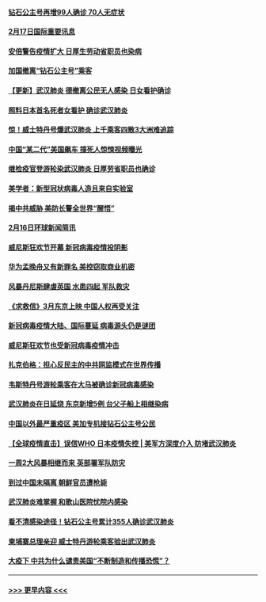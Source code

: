 #### [钻石公主号再增99人确诊 70人无症状](../pages/prog202/a102779137.md?t=02172056) 
#### [2月17日国际重要讯息](../pages/prog202/a102779069.md?t=02172056) 
#### [安倍警告疫情扩大 日厚生劳动省职员也染病](../pages/prog202/a102779077.md?t=02172056) 
#### [加国撤离“钻石公主号”乘客](../pages/prog202/a102779071.md?t=02172056) 
#### [【更新】武汉肺炎 德撤离公民无人感染 日女看护确诊](../pages/prog202/a102770740.md?t=02172056) 
#### [照料日本首名死者女看护 确诊武汉肺炎](../pages/prog202/a102778947.md?t=02172056) 
#### [惊！威士特丹号爆武汉肺炎 上千乘客四散3大洲难追踪](../pages/prog202/a102778921.md?t=02172056) 
#### [中国“某二代”美国飙车 撞死人惊悚视频曝光](../pages/prog202/a102778919.md?t=02172056) 
#### [继检疫官登游轮染武汉肺炎 日厚劳省职员也确诊](../pages/prog202/a102778913.md?t=02172056) 
#### [美学者：新型冠状病毒人造且来自实验室](../pages/prog202/a102778911.md?t=02172056) 
#### [揭中共威胁 美防长警全世界“醒悟”](../pages/prog202/a102778738.md?t=02172056) 
#### [2月16日环球新闻简讯](../pages/prog202/a102778702.md?t=02172056) 
#### [威尼斯狂欢节开幕 新冠病毒疫情投阴影](../pages/prog202/a102778707.md?t=02172056) 
#### [华为孟晚舟又有新罪名 美控窃取商业机密](../pages/prog202/a102778677.md?t=02172056) 
#### [风暴丹尼斯肆虐英国 水患四起 军队救灾](../pages/prog202/a102778679.md?t=02172056) 
#### [《求救信》3月东京上映 中国人权再受关注](../pages/prog202/a102778650.md?t=02172056) 
#### [新冠病毒疫情大陆、国际蔓延 病毒源头仍是谜团](../pages/prog202/a102778602.md?t=02172056) 
#### [威尼斯狂欢节也受新冠病毒疫情冲击](../pages/prog202/a102778596.md?t=02172056) 
#### [扎克伯格：担心反民主的中共网监模式在世界传播](../pages/prog202/a102778585.md?t=02172056) 
#### [韦斯特丹号游轮乘客在大马被确诊新冠病毒感染](../pages/prog202/a102778559.md?t=02172056) 
#### [武汉肺炎在日延烧 东京新增5例 台父子船上相继染病](../pages/prog202/a102778538.md?t=02172056) 
#### [中国以外最严重疫区 美加专机接钻石公主号公民](../pages/prog202/a102778473.md?t=02172056) 
#### [【全球疫情直击】误信WHO 日本疫情失控 | 美军方深度介入 防堵武汉肺炎](../pages/prog202/a102778478.md?t=02172056) 
#### [一周2大风暴相继而来 英部署军队防灾](../pages/prog202/a102778447.md?t=02172056) 
#### [到过中国未隔离 朝鲜官员遭枪毙](../pages/prog202/a102778383.md?t=02172056) 
#### [武汉肺炎难掌握 和歌山医院忧院内感染](../pages/prog202/a102778376.md?t=02172056) 
#### [看不清感染途径！钻石公主号累计355人确诊武汉肺炎](../pages/prog202/a102778335.md?t=02172056) 
#### [柬埔寨总理亲迎 威士特丹游轮乘客验出武汉肺炎](../pages/prog202/a102777842.md?t=02172056) 
#### [大疫下 中共为什么谴责美国“不断制造和传播恐慌”？](../pages/prog202/a102778285.md?t=02172056) 

----
#### [ >>> 更早内容 <<< ](../indexes/prog202-earlier.md)
